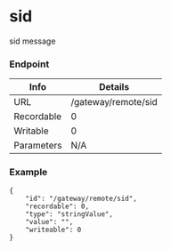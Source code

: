 # sid

sid message


### Endpoint

| Info  | Details |
| ------------- | ------------- |
| URL   | /gateway/remote/sid   |
| Recordable   | 0   |
| Writable   | 0   |
| Parameters  | N/A  |

### Example
```
{
    "id": "/gateway/remote/sid",
    "recordable": 0,
    "type": "stringValue",
    "value": "",
    "writeable": 0
}
```
